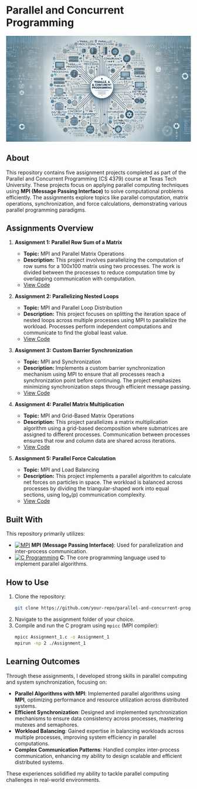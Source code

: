 # Parallel and Concurrent Programming
![image](https://github.com/Dhruvbam/Parallel-and-Concurrent-Programming/blob/main/Images/ss.jpg)

## About
This repository contains five assignment projects completed as part of the Parallel and Concurrent Programming (CS 4379) course at Texas Tech University. These projects focus on applying parallel computing techniques using **MPI (Message Passing Interface)** to solve computational problems efficiently. The assignments explore topics like parallel computation, matrix operations, synchronization, and force calculations, demonstrating various parallel programming paradigms.

## Assignments Overview

1. **Assignment 1: Parallel Row Sum of a Matrix**
   - **Topic:** MPI and Parallel Matrix Operations
   - **Description:** This project involves parallelizing the computation of row sums for a 100x100 matrix using two processes. The work is divided between the processes to reduce computation time by overlapping communication with computation.
   - [View Code](https://github.com/Dhruvbam/Parallel-and-Concurrent-Programming/blob/main/Assignment%201%20-%20Parallel%20Row%20Sum%20of%20a%20Matrix/Assignment_1.c)

2. **Assignment 2: Parallelizing Nested Loops**
   - **Topic:** MPI and Parallel Loop Distribution
   - **Description:** This project focuses on splitting the iteration space of nested loops across multiple processes using MPI to parallelize the workload. Processes perform independent computations and communicate to find the global least value.
   - [View Code](https://github.com/Dhruvbam/Parallel-and-Concurrent-Programming/blob/main/Assignment%202%20-%20Parallelizing%20Nested%20Loops/Assignment_2.c)

3. **Assignment 3: Custom Barrier Synchronization**
   - **Topic:** MPI and Synchronization
   - **Description:** Implements a custom barrier synchronization mechanism using MPI to ensure that all processes reach a synchronization point before continuing. The project emphasizes minimizing synchronization steps through efficient message passing.
   - [View Code](https://github.com/Dhruvbam/Parallel-and-Concurrent-Programming/blob/main/Assignment%203%20-%20Custom%20Barrier%20Synchronization/Assignment_3.c)

4. **Assignment 4: Parallel Matrix Multiplication**
   - **Topic:** MPI and Grid-Based Matrix Operations
   - **Description:** This project parallelizes a matrix multiplication algorithm using a grid-based decomposition where submatrices are assigned to different processes. Communication between processes ensures that row and column data are shared across iterations.
   - [View Code](https://github.com/Dhruvbam/Parallel-and-Concurrent-Programming/blob/main/Assignment%204%20-%20Parallel%20Matrix%20Multiplication/Assignment_4.c)

5. **Assignment 5: Parallel Force Calculation**
   - **Topic:** MPI and Load Balancing
   - **Description:** This project implements a parallel algorithm to calculate net forces on particles in space. The workload is balanced across processes by dividing the triangular-shaped work into equal sections, using log₂(p) communication complexity.
   - [View Code](https://github.com/Dhruvbam/Parallel-and-Concurrent-Programming/blob/main/Assignment%205%20-%20Parallel%20Force%20Calculation/Assignment_5.c)


## Built With
This repository primarily utilizes:
- <a href="https://www.open-mpi.org/" target="_blank" rel="noreferrer"><img src="https://img.shields.io/badge/MPI-00599C?style=for-the-badge&logo=mpi&logoColor=white" width="36" height="36" alt="MPI" /></a> **MPI (Message Passing Interface)**: Used for parallelization and inter-process communication.
- <a href="https://en.wikipedia.org/wiki/C_(programming_language)" target="_blank" rel="noreferrer"><img src="https://img.shields.io/badge/C-00599C?style=for-the-badge&logo=c&logoColor=white" width="36" height="36" alt="C Programming" /></a> **C**: The core programming language used to implement parallel algorithms.

## How to Use
1. Clone the repository:
    ```bash
    git clone https://github.com/your-repo/parallel-and-concurrent-programming.git
    ```
2. Navigate to the assignment folder of your choice.
3. Compile and run the C program using `mpicc` (MPI compiler):
    ```bash
    mpicc Assignment_1.c -o Assignment_1
    mpirun -np 2 ./Assignment_1
    ```

## Learning Outcomes
Through these assignments, I developed strong skills in parallel computing and system synchronization, focusing on:

- **Parallel Algorithms with MPI**: Implemented parallel algorithms using **MPI**, optimizing performance and resource utilization across distributed systems.
- **Efficient Synchronization**: Designed and implemented synchronization mechanisms to ensure data consistency across processes, mastering mutexes and semaphores.
- **Workload Balancing**: Gained expertise in balancing workloads across multiple processes, improving system efficiency in parallel computations.
- **Complex Communication Patterns**: Handled complex inter-process communication, enhancing my ability to design scalable and efficient distributed systems.

These experiences solidified my ability to tackle parallel computing challenges in real-world environments.


